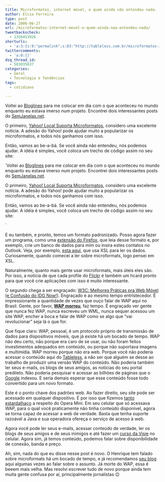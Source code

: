 ```yaml
---
title: Microformatos, internet móvel, e quem ainda não entendeu nada.
author: Elcio Ferreira
type: post
date: 2006-06-27
url: /microformatos-internet-movel-e-quem-ainda-nao-entendeu-nada/
tweetbackscheck:
  - 1356453926
shorturls:
  - 'a:3:{s:9:"permalink";s:83:"http://tableless.com.br/microformatos-internet-movel-e-quem-ainda-nao-entendeu-nada";s:7:"tinyurl";s:26:"http://tinyurl.com/3r3jdrh";s:4:"isgd";s:19:"http://is.gd/azp2JY";}'
twittercomments:
  - 'a:0:{}'
dsq_thread_id:
  - 503035637
categories:
  - Geral
  - Tecnologia e Tendências
tags:
  - cotidiano

---
```

Voltei ao [Bloglines][1] para me colocar em dia com o que aconteceu no mundo enquanto eu estava imerso num projeto. Encontrei dois interessantes posts do [SemJanelas.net][2].

O primeiro, [Yahoo! Local Suporta Microformatos][3], considero uma excelente notícia. A adesão do Yahoo! pode ajudar muito a popularizar os microformatos, e todos nós ganhamos com isso.

Então, vamos ao be-a-bá. Se você ainda não entendeu, nós podemos ajudar. A idéia é simples, você coloca um trecho de código assim no seu site:

`Voltei ao [Bloglines][1] para me colocar em dia com o que aconteceu no mundo enquanto eu estava imerso num projeto. Encontrei dois interessantes posts do [SemJanelas.net][2].

O primeiro, [Yahoo! Local Suporta Microformatos][3], considero uma excelente notícia. A adesão do Yahoo! pode ajudar muito a popularizar os microformatos, e todos nós ganhamos com isso.

Então, vamos ao be-a-bá. Se você ainda não entendeu, nós podemos ajudar. A idéia é simples, você coloca um trecho de código assim no seu site:

` 

E eu também, e pronto, temos um formato padronizado. Posso agora fazer um programa, como uma [extensão do Firefox][4], que leia desse formato e, por exemplo, crie um banco de dados para mim ou insira estes contatos no Outlook. Veja, por exemplo, [esta aqui][5], que usa XSL para ler os dados. Curiosamente, quando comecei a ler sobre microformats, logo pensei em XSL.

Naturalmente, quanto mais gente usar microformats, mais úteis eles são. Por isso, a notícia de que cada profile do [Flickr][6] é também um hcard pronto para que você crie aplicações com isso é muito interessante.

O segundo chega a ser engraçado: [W3C: Melhores Práticas pra Web Móvel (e Confusão do IDG Now!)][7]. Engraçado e ao mesmo tempo entristecedor. É impressionante a quantidade de vezes que ouço falar de WAP aqui no Brasil. Gente, por favor, **[WAP morreu][8]**, faz tempo. É engraçado ver gente que nunca fez WAP, nunca escreveu um WML, nunca sequer acessou um site WAP, encher a boca e falar de WAP como se algo que &#8220;vai revolucionar&#8221; seja lá o que for.

Que fique claro: WAP, pessoal, é um protocolo próprio de transmissão de dados para dispositivos móveis, que já existe há um bocado de tempo. WAP não deu certo, não porque era caro de se usar, ou não foram feitos investimentos adequados em conteúdo, ou porque não suportava imagens e multimídia. WAP morreu porque não era web. Porque você não poderia acessar o conteúdo aqui do [Tableless][9], a não ser que alguém se desse ao trabalho de produzir uma versão WAP do conteúdo. Não poderia também ler seus e-mails, os blogs de seus amigos, as notícias do seu portal predileto. Não poderia pesquisar e acessar as bilhões de páginas que o [Google][10] indexou. E seria demais esperar que esse conteúdo fosse todo convertido para um novo formato.

Este é o ponto chave dos padrões web. Ao fazer direito, seu site pode ser acessado em qualquer dispositivo. É por isso que fizemos [tanto estardalhaço][11] a respeito do Opera Mini. Em seu celular que só acessava WAP, para o qual você praticamente não tinha conteúdo disponível, agora se torna capaz de acessar a web de verdade. Basta que tenha suporte razoável a Java e sua operadora ofereça o serviço de acesso à web.

Agora você pode ler seus e-mails, acessar conteúdo de verdade, ler os blogs de seus amigos e de seus inimigos e até fazer um [curso da Visie][12] no celular. Agora sim, já temos conteúdo, podemos falar sobre disponibilidade de conexão, banda e preço.

Ah, sim, nada do que eu disse nesse post é novo. O Henrique tem falado sobre microformats há um bocado de tempo, e já recomendamos [seu blog][13] aqui algumas vezes ao falar sobre o assunto. Já morte do WAP, essa é beeem mais velha. Mas resolvi escrever tudo de novo porque ainda tem muita gente confusa por aí, principalmente jornalistas 😉

 [1]: http://www.bloglines.com
 [2]: http://www.semjanelas.net/
 [3]: http://www.semjanelas.net/blog/2006/06/21/yahoo-local-suporta-microformatos/
 [4]: http://www.google.com/search?q=firefox%20microformats%20extension
 [5]: http://www.stripytshirt.co.uk/features/firefox/smartzilla
 [6]: http://flickr.com
 [7]: http://www.semjanelas.net/blog/2006/06/27/w3c-melhores-praticas-pra-web-movel-e-confusao-do-idg-now/
 [8]: http://pt.wikipedia.org/wiki/WAP#Fracasso.3F
 [9]: http://tableless.com.br
 [10]: http://www.google.com
 [11]: http://tableless.com.br/experimente-o-opera-mini
 [12]: http://visie.com.br "Propaganda descarada para dar combustível aos críticos ;-)"
 [13]: http://www.revolucao.etc.br/